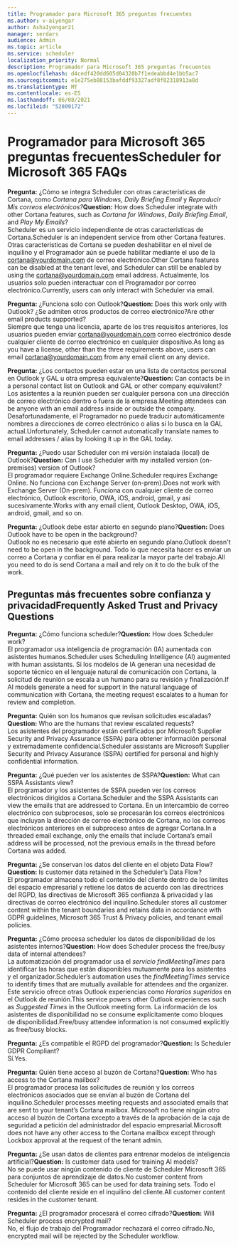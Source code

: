```yaml
---
title: Programador para Microsoft 365 preguntas frecuentes
ms.author: v-aiyengar
author: AshaIyengar21
manager: serdars
audience: Admin
ms.topic: article
ms.service: scheduler
localization_priority: Normal
description: Programador para Microsoft 365 preguntas frecuentes
ms.openlocfilehash: d4cedf420dd605d04328b7f1edeabbd4e1bb5ac7
ms.sourcegitcommit: e1e275eb88153bafddf93327adf8f82318913a8d
ms.translationtype: MT
ms.contentlocale: es-ES
ms.lasthandoff: 06/08/2021
ms.locfileid: "52809172"
---
```

# <a name="scheduler-for-microsoft-365-faqs"></a><span data-ttu-id="25924-103">Programador para Microsoft 365 preguntas frecuentes</span><span class="sxs-lookup"><span data-stu-id="25924-103">Scheduler for Microsoft 365 FAQs</span></span>

<span data-ttu-id="25924-104">**Pregunta:** ¿Cómo se integra Scheduler con otras características de Cortana, como *Cortana para Windows,* *Daily Briefing Email* y *Reproducir Mis correos electrónicos?*</span><span class="sxs-lookup"><span data-stu-id="25924-104">**Question:** How does Scheduler integrate with other Cortana features, such as *Cortana for Windows*, *Daily Briefing Email*, and *Play My Emails*?</span></span></br>
<span data-ttu-id="25924-105">Scheduler es un servicio independiente de otras características de Cortana.</span><span class="sxs-lookup"><span data-stu-id="25924-105">Scheduler is an independent service from other Cortana features.</span></span> <span data-ttu-id="25924-106">Otras características de Cortana se pueden deshabilitar en el nivel de inquilino y el Programador aún se puede habilitar mediante el uso de la cortana@yourdomain.com de correo electrónico.</span><span class="sxs-lookup"><span data-stu-id="25924-106">Other Cortana features can be disabled at the tenant level, and Scheduler can still be enabled by using the cortana@yourdomain.com email address.</span></span> <span data-ttu-id="25924-107">Actualmente, los usuarios solo pueden interactuar con el Programador por correo electrónico.</span><span class="sxs-lookup"><span data-stu-id="25924-107">Currently, users can only interact with Scheduler via email.</span></span>

<span data-ttu-id="25924-108">**Pregunta:** ¿Funciona solo con Outlook?</span><span class="sxs-lookup"><span data-stu-id="25924-108">**Question:** Does this work only with Outlook?</span></span> <span data-ttu-id="25924-109">¿Se admiten otros productos de correo electrónico?</span><span class="sxs-lookup"><span data-stu-id="25924-109">Are other email products supported?</span></span></br>
<span data-ttu-id="25924-110">Siempre que tenga una licencia, aparte de los tres requisitos anteriores, los usuarios pueden enviar cortana@yourdomain.com correo electrónico desde cualquier cliente de correo electrónico en cualquier dispositivo.</span><span class="sxs-lookup"><span data-stu-id="25924-110">As long as you have a license, other than the three requirements above, users can email cortana@yourdomain.com from any email client on any device.</span></span>

<span data-ttu-id="25924-111">**Pregunta:** ¿Los contactos pueden estar en una lista de contactos personal en Outlook y GAL u otra empresa equivalente?</span><span class="sxs-lookup"><span data-stu-id="25924-111">**Question:** Can contacts be in a personal contact list on Outlook and GAL or other company equivalent?</span></span></br>
<span data-ttu-id="25924-112">Los asistentes a la reunión pueden ser cualquier persona con una dirección de correo electrónico dentro o fuera de la empresa.</span><span class="sxs-lookup"><span data-stu-id="25924-112">Meeting attendees can be anyone with an email address inside or outside the company.</span></span> <span data-ttu-id="25924-113">Desafortunadamente, el Programador no puede traducir automáticamente nombres a direcciones de correo electrónico o alias si lo busca en la GAL actual.</span><span class="sxs-lookup"><span data-stu-id="25924-113">Unfortunately, Scheduler cannot automatically translate names to email addresses / alias by looking it up in the GAL today.</span></span>

<span data-ttu-id="25924-114">**Pregunta:** ¿Puedo usar Scheduler con mi versión instalada (local) de Outlook?</span><span class="sxs-lookup"><span data-stu-id="25924-114">**Question:** Can I use Scheduler with my installed version (on-premises) version of Outlook?</span></span></br>
<span data-ttu-id="25924-115">El programador requiere Exchange Online.</span><span class="sxs-lookup"><span data-stu-id="25924-115">Scheduler requires Exchange Online.</span></span> <span data-ttu-id="25924-116">No funciona con Exchange Server (on-prem).</span><span class="sxs-lookup"><span data-stu-id="25924-116">Does not work with Exchange Server (On-prem).</span></span> <span data-ttu-id="25924-117">Funciona con cualquier cliente de correo electrónico, Outlook escritorio, OWA, iOS, android, gmail, y así sucesivamente.</span><span class="sxs-lookup"><span data-stu-id="25924-117">Works with any email client, Outlook Desktop, OWA, iOS, android, gmail, and so on.</span></span>

<span data-ttu-id="25924-118">**Pregunta:** ¿Outlook debe estar abierto en segundo plano?</span><span class="sxs-lookup"><span data-stu-id="25924-118">**Question:** Does Outlook have to be open in the background?</span></span></br>
<span data-ttu-id="25924-119">Outlook no es necesario que esté abierto en segundo plano.</span><span class="sxs-lookup"><span data-stu-id="25924-119">Outlook doesn't need to be open in the background.</span></span> <span data-ttu-id="25924-120">Todo lo que necesita hacer es enviar un correo a Cortana y confiar en él para realizar la mayor parte del trabajo.</span><span class="sxs-lookup"><span data-stu-id="25924-120">All you need to do is send Cortana a mail and rely on it to do the bulk of the work.</span></span>

## <a name="frequently-asked-trust-and-privacy-questions"></a><span data-ttu-id="25924-121">Preguntas más frecuentes sobre confianza y privacidad</span><span class="sxs-lookup"><span data-stu-id="25924-121">Frequently Asked Trust and Privacy Questions</span></span>

<span data-ttu-id="25924-122">**Pregunta:** ¿Cómo funciona scheduler?</span><span class="sxs-lookup"><span data-stu-id="25924-122">**Question:** How does Scheduler work?</span></span></br>
<span data-ttu-id="25924-123">El programador usa inteligencia de programación (IA) aumentada con asistentes humanos.</span><span class="sxs-lookup"><span data-stu-id="25924-123">Scheduler uses Scheduling Intelligence (AI) augmented with human assistants.</span></span> <span data-ttu-id="25924-124">Si los modelos de IA generan una necesidad de soporte técnico en el lenguaje natural de comunicación con Cortana, la solicitud de reunión se escala a un humano para su revisión y finalización.</span><span class="sxs-lookup"><span data-stu-id="25924-124">If AI models generate a need for support in the natural language of communication with Cortana, the meeting request escalates to a human for review and completion.</span></span>

<span data-ttu-id="25924-125">**Pregunta:** Quién son los humanos que revisan solicitudes escaladas?</span><span class="sxs-lookup"><span data-stu-id="25924-125">**Question:** Who are the humans that review escalated requests?</span></span> </br>
<span data-ttu-id="25924-126">Los asistentes del programador están certificados por Microsoft Supplier Security and Privacy Assurance (SSPA) para obtener información personal y extremadamente confidencial.</span><span class="sxs-lookup"><span data-stu-id="25924-126">Scheduler assistants are Microsoft Supplier Security and Privacy Assurance (SSPA) certified for personal and highly confidential information.</span></span> 

<span data-ttu-id="25924-127">**Pregunta:** ¿Qué pueden ver los asistentes de SSPA?</span><span class="sxs-lookup"><span data-stu-id="25924-127">**Question:** What can SSPA Assistants view?</span></span></br>
<span data-ttu-id="25924-128">El programador y los asistentes de SSPA pueden ver los correos electrónicos dirigidos a Cortana.</span><span class="sxs-lookup"><span data-stu-id="25924-128">Scheduler and the SSPA Assistants can view  the emails that are addressed to Cortana.</span></span> <span data-ttu-id="25924-129">En un intercambio de correo electrónico con subprocesos, solo se procesarán los correos electrónicos que incluyan la dirección de correo electrónico de Cortana, no los correos electrónicos anteriores en el subproceso antes de agregar Cortana.</span><span class="sxs-lookup"><span data-stu-id="25924-129">In a threaded email exchange, only the emails that include Cortana’s email address will be processed, not the previous emails in the thread before Cortana was added.</span></span>   

<span data-ttu-id="25924-130">**Pregunta:** ¿Se conservan los datos del cliente en el objeto Data Flow?</span><span class="sxs-lookup"><span data-stu-id="25924-130">**Question:** Is customer data retained in the Scheduler’s Data Flow?</span></span> </br>
<span data-ttu-id="25924-131">El programador almacena todo el contenido del cliente dentro de los límites del espacio empresarial y retiene los datos de acuerdo con las directrices del RGPD, las directivas de Microsoft 365 confianza & privacidad y las directivas de correo electrónico del inquilino.</span><span class="sxs-lookup"><span data-stu-id="25924-131">Scheduler stores all customer content within the tenant boundaries and retains data in accordance with GDPR guidelines, Microsoft 365 Trust & Privacy policies, and tenant email policies.</span></span>

<span data-ttu-id="25924-132">**Pregunta:** ¿Cómo procesa scheduler los datos de disponibilidad de los asistentes internos?</span><span class="sxs-lookup"><span data-stu-id="25924-132">**Question:** How does Scheduler process the free/busy data of internal attendees?</span></span> </br>
<span data-ttu-id="25924-133">La automatización del programador usa el *servicio findMeetingTimes* para identificar las horas que están disponibles mutuamente para los asistentes y el organizador.</span><span class="sxs-lookup"><span data-stu-id="25924-133">Scheduler’s automation uses the *findMeetingTimes* service to identify times that are mutually available for attendees and the organizer.</span></span> <span data-ttu-id="25924-134">Este servicio ofrece otras Outlook experiencias como *Horarios sugeridos* en el Outlook de reunión.</span><span class="sxs-lookup"><span data-stu-id="25924-134">This service powers other Outlook experiences such as *Suggested Times* in the Outlook meeting form.</span></span> <span data-ttu-id="25924-135">La información de los asistentes de disponibilidad no se consume explícitamente como bloques de disponibilidad.</span><span class="sxs-lookup"><span data-stu-id="25924-135">Free/busy attendee information is not consumed explicitly as free/busy blocks.</span></span> 

<span data-ttu-id="25924-136">**Pregunta:** ¿Es compatible el RGPD del programador?</span><span class="sxs-lookup"><span data-stu-id="25924-136">**Question:** Is Scheduler GDPR Compliant?</span></span> </br>
<span data-ttu-id="25924-137">Sí.</span><span class="sxs-lookup"><span data-stu-id="25924-137">Yes.</span></span>

<span data-ttu-id="25924-138">**Pregunta:** Quién tiene acceso al buzón de Cortana?</span><span class="sxs-lookup"><span data-stu-id="25924-138">**Question:** Who has access to the Cortana mailbox?</span></span> </br>
<span data-ttu-id="25924-139">El programador procesa las solicitudes de reunión y los correos electrónicos asociados que se envían al buzón de Cortana del inquilino.</span><span class="sxs-lookup"><span data-stu-id="25924-139">Scheduler processes meeting requests and associated emails that are sent to your tenant’s Cortana mailbox.</span></span> <span data-ttu-id="25924-140">Microsoft no tiene ningún otro acceso al buzón de Cortana excepto a través de la aprobación de la caja de seguridad a petición del administrador del espacio empresarial.</span><span class="sxs-lookup"><span data-stu-id="25924-140">Microsoft does not have any other access to the Cortana mailbox except through Lockbox approval at the request of the tenant admin.</span></span>  

<span data-ttu-id="25924-141">**Pregunta:** ¿Se usan datos de clientes para entrenar modelos de inteligencia artificial?</span><span class="sxs-lookup"><span data-stu-id="25924-141">**Question:** Is customer data used for training AI models?</span></span></br>
<span data-ttu-id="25924-142">No se puede usar ningún contenido de cliente de Scheduler Microsoft 365 para conjuntos de aprendizaje de datos.</span><span class="sxs-lookup"><span data-stu-id="25924-142">No customer content from Scheduler for Microsoft 365 can be used for data training sets.</span></span> <span data-ttu-id="25924-143">Todo el contenido del cliente reside en el inquilino del cliente.</span><span class="sxs-lookup"><span data-stu-id="25924-143">All customer content resides in the customer tenant.</span></span>  

<span data-ttu-id="25924-144">**Pregunta:** ¿El programador procesará el correo cifrado?</span><span class="sxs-lookup"><span data-stu-id="25924-144">**Question:** Will Scheduler process encrypted mail?</span></span></br>
<span data-ttu-id="25924-145">No, el flujo de trabajo del Programador rechazará el correo cifrado.</span><span class="sxs-lookup"><span data-stu-id="25924-145">No, encrypted mail will be rejected by the Scheduler workflow.</span></span> 




